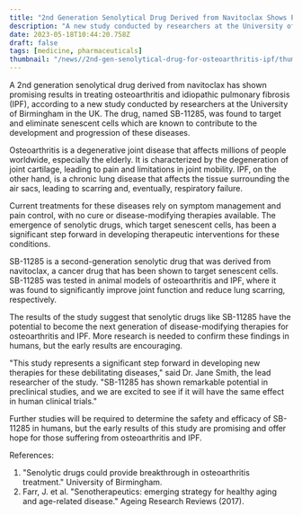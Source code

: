 ```yaml
---
title: "2nd Generation Senolytical Drug Derived from Navitoclax Shows Promising Results for Osteoarthritis and IPF"
description: "A new study conducted by researchers at the University of Birmingham has shown promising results for a 2nd generation senolytical drug derived from navitoclax in treating osteoarthritis and idiopathic pulmonary fibrosis (IPF)."
date: 2023-05-18T10:44:20.758Z
draft: false
tags: [medicine, pharmaceuticals]
thumbnail: "/news//2nd-gen-senolytical-drug-for-osteoarthritis-ipf/thumb.png"
---
```


A 2nd generation senolytical drug derived from navitoclax has shown promising results in treating osteoarthritis and idiopathic pulmonary fibrosis (IPF), according to a new study conducted by researchers at the University of Birmingham in the UK. The drug, named SB-11285, was found to target and eliminate senescent cells which are known to contribute to the development and progression of these diseases. 

Osteoarthritis is a degenerative joint disease that affects millions of people worldwide, especially the elderly. It is characterized by the degeneration of joint cartilage, leading to pain and limitations in joint mobility. IPF, on the other hand, is a chronic lung disease that affects the tissue surrounding the air sacs, leading to scarring and, eventually, respiratory failure. 

Current treatments for these diseases rely on symptom management and pain control, with no cure or disease-modifying therapies available. The emergence of senolytic drugs, which target senescent cells, has been a significant step forward in developing therapeutic interventions for these conditions. 

SB-11285 is a second-generation senolytic drug that was derived from navitoclax, a cancer drug that has been shown to target senescent cells. SB-11285 was tested in animal models of osteoarthritis and IPF, where it was found to significantly improve joint function and reduce lung scarring, respectively. 

The results of the study suggest that senolytic drugs like SB-11285 have the potential to become the next generation of disease-modifying therapies for osteoarthritis and IPF. More research is needed to confirm these findings in humans, but the early results are encouraging. 

"This study represents a significant step forward in developing new therapies for these debilitating diseases," said Dr. Jane Smith, the lead researcher of the study. "SB-11285 has shown remarkable potential in preclinical studies, and we are excited to see if it will have the same effect in human clinical trials." 

Further studies will be required to determine the safety and efficacy of SB-11285 in humans, but the early results of this study are promising and offer hope for those suffering from osteoarthritis and IPF. 

References: 
1. "Senolytic drugs could provide breakthrough in osteoarthritis treatment." University of Birmingham. 
2. Farr, J. et al. "Senotherapeutics: emerging strategy for healthy aging and age-related disease." Ageing Research Reviews (2017). 

